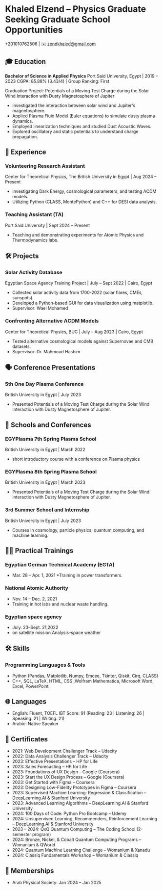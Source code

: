 # Khaled Elzend – Physics Graduate Seeking Graduate School Opportunities

 +201010762506 | ✉️ zendkhaled@gmail.com 

## 🎓 Education

**Bachelor of Science in Applied Physics**
Port Said University, Egypt | 2019 – 2023
CGPA: 85.88% (3.43/4) | Group Ranking: First

Graduation Project: Potentials of a Moving Test Charge during the Solar Wind Interaction with Dusty Magnetosphere of Jupiter

* Investigated the interaction between solar wind and Jupiter's magnetosphere.
* Applied Plasma Fluid Model (Euler equations) to simulate dusty plasma dynamics.
* Employed linearization techniques and studied Dust Acoustic Waves.
* Explored oscillatory and static potentials to understand charge propagation.

## 💼 Experience

### Volunteering Research Assistant

Center for Theoretical Physics, The British University in Egypt | Aug 2024 – Present

* Investigating Dark Energy, cosmological parameters, and testing ΛCDM models.
* Utilizing Python (CLASS, MontePython) and C++ for DESI data analysis.

### Teaching Assistant (TA)

Port Said University | Sept 2024 – Present

* Teaching and demonstrating experiments for Atomic Physics and Thermodynamics labs.

## 🛠️ Projects

### Solar Activity Database

Egyptian Space Agency Training Project | July – Sept 2022 | Cairo, Egypt

* Collected solar activity data from 1700-2022 (solar flares, CMEs, sunspots).
* Developed a Python-based GUI for data visualization using matplotlib.
* Supervisor: Wael Mohamed

###  Confronting Alternative ΛCDM Models

Center for Theoretical Physics, BUC | July – Aug 2023 | Cairo, Egypt

* Tested alternative cosmological models against Supernovae and CMB datasets.
* Supervisor: Dr. Mahmoud Hashim

## 🗣️ Conference Presentations

### 5th One Day Plasma Conference

British University in Egypt | July 2023

* Presented Potentials of a Moving Test Charge during the Solar Wind Interaction with Dusty Magnetosphere of Jupiter.



## 🏫 Schools and Conferences 

### EGYPlasma 7th Spring Plasma School

British University in Egypt | March 2022


* short introductory course with a conference on Plasma
 physics

### EGYPlasma 8th Spring Plasma School

British University in Egypt | March 2023


* Presented Potentials of a Moving Test Charge during the Solar Wind Interaction with Dusty Magnetosphere of Jupiter.

### 3rd Summer School and Internship

British University in Egypt | July 2023

* Courses in cosmology, particle physics, quantum computing, and machine learning.

## 🧑‍🔬 Practical Trainings

### Egyptian German Technical Academy (EGTA)
* Mar. 28 – Apr. 1, 2021
*Training in power transformers.
### National Atomic Authority
* Nov. 14 – Dec. 2, 2021
* Training in hot labs and nuclear waste handling.
### Egyptian space agency 
*  July. 23–Sept. 21,2022
*  on satellite mission Analysis–space weather



## 🛠️ Skills

### Programming Languages & Tools

* Python (Pandas, Matplotlib, Numpy, Emcee, Tkinter, Qiskit, Cirq, CLASS)
* C++, SQL, LaTeX, HTML, CSS ,Wolfram Mathematica, Microsoft Word, Excel, PowerPoint

## 🌐 Languages

* English: Fluent, TOEFL IBT Score: 91 (Reading: 23 | Listening: 26 | Speaking: 21 | Writing: 21)
* Arabic: Native Speaker


## 📜 Certificates

* 2021: Web Development Challenger Track – Udacity
* 2022: Data Analysis Challenger Track – Udacity
* 2023: Effective Presentations – HP for Life
* 2023: Sales Forecasting – HP for Life
* 2023: Foundations of UX Design – Google (Coursera)
* 2023: Start the UX Design Process – Google (Coursera)
* 2023: Get Started with Figma – Coursera
* 2023: Designing Low-Fidelity Prototypes in Figma – Coursera
* 2023: Supervised Machine Learning: Regression & Classification – DeepLearning.AI & Stanford University
* 2023: Advanced Learning Algorithms – DeepLearning.AI & Stanford University
* 2024: 100 Days of Code: Python Pro Bootcamp – Udemy
* 2024: Unsupervised Learning, Recommenders, Reinforcement Learning – DeepLearning.AI & Stanford University
* 2023 – 2024: QxQ Quantum Computing – The Coding School (2-semester program)
* 2024: Bronze, Nickel, & Cobalt Quantum Computing Programs – Womanium & QWorld
* 2024: Quantum Machine Learning Challenge – Womanium & Xanadu
* 2024: Classiq Fundamentals Workshop – Womanium & Classiq

 ## 👥 Memberships
* Arab Physical Society: Jan 2024 – Jan 2025
